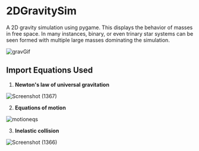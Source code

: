 # 2DGravitySim
A 2D gravity simulation using pygame. This displays the behavior of masses in free space. In many instances, binary, or even trinary star systems can be seen formed with multiple large masses dominating the simulation.

![gravGif](https://user-images.githubusercontent.com/72180759/147899952-cfc68ded-066c-4cf1-aecb-4442ba3ee18f.gif)

## Import Equations Used
1. **Newton's law of universal gravitation**

![Screenshot (1367)](https://user-images.githubusercontent.com/72180759/148466514-8bffb374-c407-443a-94ac-a02c840643f0.png)

2. **Equations of motion**

![motioneqs](https://user-images.githubusercontent.com/72180759/148466758-abda634e-4a2d-48e1-8dd4-ab1a4abbd278.png)

3. **Inelastic collision**

![Screenshot (1366)](https://user-images.githubusercontent.com/72180759/148466668-7df1f2e8-9e25-43fa-ba0d-8fae3edf9808.png)
